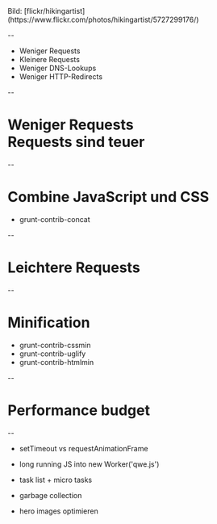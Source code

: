 <!-- .slide: data-background="assets/5727299176_59317dbeb5_o.jpg" -->
<div class="attribution">Bild: [flickr/hikingartist](https://www.flickr.com/photos/hikingartist/5727299176/)</div>

--

- Weniger Requests
- Kleinere Requests
- Weniger DNS-Lookups
- Weniger HTTP-Redirects

--

# Weniger Requests<br>Requests sind teuer

--

# Combine JavaScript und CSS

- grunt-contrib-concat

--

# Leichtere Requests

--

# Minification

- grunt-contrib-cssmin
- grunt-contrib-uglify
- grunt-contrib-htmlmin

--

# Performance budget


--




- setTimeout vs requestAnimationFrame

- long running JS into new Worker('qwe.js')

- task list + micro tasks

- garbage collection

- hero images optimieren